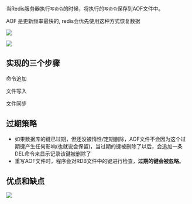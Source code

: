 当Redis服务器执行`写命令`的时候，将执行的`写命令`保存到AOF文件中。

AOF 是更新频率最快的, redis会优先使用这种方式恢复数据

![](https://youpaiyun.zongqilive.cn/image/20200613175706.png)



![](https://youpaiyun.zongqilive.cn/image/006tKfTcly1g1a5a23uhhj30hs04qweh.jpg)



## 实现的三个步骤

命令追加

文件写入

文件同步

## 过期策略

- 如果数据库的键已过期，但还没被惰性/定期删除，AOF文件不会因为这个过期键产生任何影响(也就说会保留)，当过期的键被删除了以后，会追加一条DEL命令来显示记录该键被删除了
- 重写AOF文件时，程序会对RDB文件中的键进行检查，**过期的键会被忽略**。



## 





## 优点和缺点

![](https://youpaiyun.zongqilive.cn/image/20200613175957.png)



































